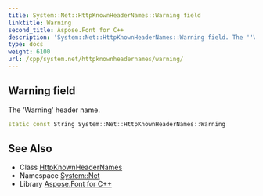 ```yaml
---
title: System::Net::HttpKnownHeaderNames::Warning field
linktitle: Warning
second_title: Aspose.Font for C++
description: 'System::Net::HttpKnownHeaderNames::Warning field. The ''Warning'' header name in C++.'
type: docs
weight: 6100
url: /cpp/system.net/httpknownheadernames/warning/
---
```

## Warning field


The 'Warning' header name.

```cpp
static const String System::Net::HttpKnownHeaderNames::Warning
```

## See Also

* Class [HttpKnownHeaderNames](../)
* Namespace [System::Net](../../)
* Library [Aspose.Font for C++](../../../)

